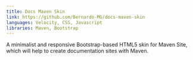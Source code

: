 ```yaml
---
title: Docs Maven Skin
link: https://github.com/Bernardo-MG/docs-maven-skin
languages: Velocity, CSS, Javascript
libraries: Maven, Bootstrap
---
```

A minimalist and responsive Bootstrap-based HTML5 skin for Maven Site, which will help to create documentation sites with Maven.
